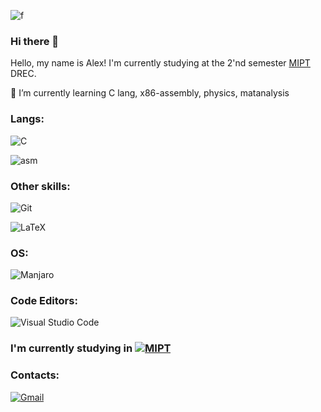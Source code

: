![f](https://github-readme-stats.vercel.app/api?username=ajlekcahdp4&theme=blue-green)

### Hi there 👋
Hello, my name is Alex! I'm currently studying at the 2'nd semester [MIPT](https://en.wikipedia.org/wiki/Moscow_Institute_of_Physics_and_Technology) DREC.

🌱 I’m currently learning C lang, x86-assembly, physics, matanalysis

### Langs:
![C](https://img.shields.io/badge/c-%2300599C.svg?style=for-the-badge&logo=c&logoColor=white)


![asm](https://img.shields.io/static/v1?style=for-the-badge&label=&message=x86-64%20assembly&color=blue)

### Other skills:
![Git](https://img.shields.io/badge/git-%23F05033.svg?style=for-the-badge&logo=git&logoColor=white)

![LaTeX](https://img.shields.io/badge/latex-%23008080.svg?style=for-the-badge&logo=latex&logoColor=white)

### OS:
![Manjaro](https://img.shields.io/badge/Manjaro-35BF5C?style=for-the-badge&logo=Manjaro&logoColor=white)
### Code Editors:
![Visual Studio Code](https://img.shields.io/badge/Visual%20Studio%20Code-0078d7.svg?style=for-the-badge&logo=visual-studio-code&logoColor=white)

### I'm currently studying in [![MIPT](https://img.shields.io/badge/-MIPT-blue)](https://en.wikipedia.org/wiki/Moscow_Institute_of_Physics_and_Technology)
### Contacts: 
[![Gmail](https://img.shields.io/badge/Gmail-D14836?style=for-the-badge&logo=gmail&logoColor=white)](mailto:alex.rom23@mail.ru)

<!--
**ajlekcahdp4/ajlekcahdp4** is a ✨ _special_ ✨ repository because its `README.md` (this file) appears on your GitHub profile.

Here are some ideas to get you started:

- 🔭 I’m currently working on ...
- 🌱 I’m currently learning ...
- 👯 I’m looking to collaborate on ...
- 🤔 I’m looking for help with ...
- 💬 Ask me about ...
- 📫 How to reach me: ...
- 😄 Pronouns: ...
- ⚡ Fun fact: ...
-->
